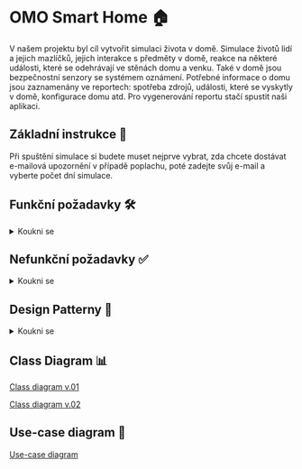 #  OMO Smart Home :house:
V našem projektu byl cíl vytvořit simulaci života v domě. Simulace životů lidí a jejich mazlíčků, jejich interakce s předměty v domě, reakce na některé události, které se odehrávají ve stěnách domu a venku. Také v domě jsou bezpečnostní senzory se systémem oznámení. Potřebné informace o domu jsou zaznamenány ve reportech: spotřeba zdrojů, události, které se vyskytly v domě, konfigurace domu atd. Pro vygenerování reportu stačí spustit naši aplikaci.

## Základní instrukce :page_facing_up:

Při spuštění simulace si budete muset nejprve vybrat, zda chcete dostávat e-mailová upozornění v případě poplachu, poté zadejte svůj e-mail a vyberte počet dní simulace.

## Funkční požadavky :hammer_and_wrench:

<details> <summary>Koukni se</summary> 

- **F1.** [+] Entity se kterými pracujeme je dům, okno (+ venkovní žaluzie), patro v domu, senzor, zařízení (=spotřebič), osoba, auto, kolo, domácí zvíře jiného než hospodářského typu, plus libovolné další entity

[-] Okna nemají žaluzie

- **F2.** [+] Jednotlivá zařízení v domu mají API na ovládání. Zařízení mají stav, který lze měnit pomocí API na jeho ovládání. Akce z API jsou použitelné podle stavu zařízení. Vybraná zařízení mohou mít i obsah - lednice má jídlo, CD přehrávač má CD.

- **F3.** [+] Spotřebiče mají svojí spotřebu v aktivním stavu, idle stavu, vypnutém stavu.

- **F4.** [+] Jednotlivá zařízení mají API na sběr dat o tomto zařízení. O zařízeních sbíráme data jako spotřeba elektřiny, plynu, vody a funkčnost (klesá lineárně s časem).

- **F5.** [+] Jednotlivé osoby a zvířata mohou provádět aktivity(akce), které mají nějaký efekt na zařízení nebo jinou osobu.

- **F6.** [+] Jednotlivá zařízení a osoby se v každém okamžiku vyskytují v jedné místnosti (pokud nesportují) a náhodně generují eventy (eventem může být důležitá informace a nebo alert).

- **F7.** [+] Eventy jsou přebírány a odbavovány vhodnou osobou (osobami) nebo zařízením (zařízeními).

- **F8.** [+] Vygenerování reportů:

  - [+] HouseConfigurationReport: veškerá konfigurační data domu.

  - [+] EventReport: report eventů.
  -	[+] ActivityAndUsageReport: Report akcí (aktivit) jednotlivých osob a zvířat.
  -	[+] ConsumptionReport: Kolik jednotlivé spotřebiče spotřebovaly elektřiny, plynu, vody. Včetně finančního vyčíslení.

- **F9.** [+] Při rozbití zařízení musí obyvatel domu prozkoumat dokumentaci k zařízení - najít záruční list, projít manuál na opravu a provést nápravnou akcí.

- **F10.** [+] Rodina je aktivní a volný čas tráví zhruba v poměru (50% používání spotřebičů v domě a 50% sport kdy používá sportovní náčiní kolo nebo lyže). Když není volné zařízení nebo sportovní náčiní, tak osoba čeká.

</details>

## Nefunkční požadavky :white_check_mark:

<details> <summary>Koukni se</summary> 

- **F1.** [+] Není požadována autentizace ani autorizace.

- **F2.** [+] Aplikace může běžet pouze v jedné JVM.

- **F3.** [+] Aplikaci pište tak, aby byly dobře schované metody a proměnné, které nemají být dostupné ostatním třídám.

- **F4.** [+] Reporty jsou generovány do textového souboru.

- **F5.** [+] Konfigurace domu, zařízení a obyvatel domu může být nahrávána přímo z třídy nebo externího souboru (preferován je json).

 </details>

## Design Patterny :art:

<details> <summary>Koukni se</summary> 

- **DP1.**  State machine
  - Mění spotřebu určitých zdrojů zařízeními v závislosti na jejich stavu.
- **DP2.**  Iterator
  - Používá se při vytváření EventReport, ConsummentReport. Umožňuje iterativně obejít všechny objekty a shromáždit všechny data v kolekci s následným generováním reportu.
- **DP3.**  Factory
  - Používá se při vytváření domácích zařízení a aktivit.
- **DP4.**  Singleton
  - Používá se při vytváření všesh objektů, které musí mít 1 instanci.
- **DP5.**  Null Object Pattern
 - Aby se vyhnout NullPointerException v nezbytných okamžicích.
- **DP6.**  Observer
  - Pokud jsou aktivovány senzory bezpečnostní, bude to oznámeno všemi nezbytnými prostředky.
  - Pro zpracování fronty použití předmětu (třída Item).
- **DP7.**  Lazy Initialization
  - Používá se ke generování dokumentace pouze v případě, že je zařízení rozbité.
- **DP8.**  Visitor
  - Používá se při vytváření HouseConfigurationReport. Umožňuje přidat operaci pro získání všech dat o objektů bez provádění změn ve stávající struktuře objektů.
- **DP9.**  Builder
  - Používá se k postupnému vytváření domu a místnosti.
- **DP10.**  Composite
  - Používá se k aktualizaci domu a komponent domu (patro, místnost...)
- **DP11.**  Strategy
  - Používá se k výběru řešení události konkrétního typu (HomeEvent, DeviceEvent...)
- **DP12.**  Template method
  - Umožňuje třídám Activity, SolveStrategy a HomeAppliances předefinovat některé kroky algoritmu a ponechat jejich strukturu nezměněnou.  

 </details>

## Class Diagram :bar_chart:
[Class diagram v.01](https://gitlab.fel.cvut.cz/ulcheyev/lupenmar_ulcheyev_omo/-/blob/8ca68f36d484200e58f284b05b50ff08e2ec2a9c/diagrams/class_diagram_omo.drawio.pdf)

[Class diagram v.02](https://gitlab.fel.cvut.cz/ulcheyev/lupenmar_ulcheyev_omo/-/blob/main/diagrams/class_diagram_v02.png)
## Use-case diagram :construction_worker:
[Use-case diagram](https://gitlab.fel.cvut.cz/ulcheyev/lupenmar_ulcheyev_omo/-/blob/main/diagrams/use_case_omo.drawio.pdf)

